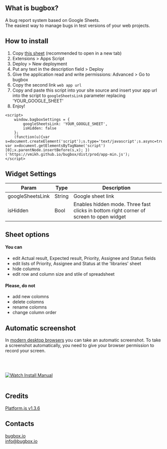 ## What is bugbox?
A bug report system based on Google Sheets.<br>
The easiest way to manage bugs in test versions of your web projects.

## How to install
1. Copy <a href="https://docs.google.com/spreadsheets/d/1qU7MeAw28mdM9aIemqgGz1aCPBpfkbgY3KQS9fgTm8g/copy">this sheet</a> (recommended to open in a new tab)<br>
2. Extensions > Apps Script<br>
3. Deploy > New deployment<br>
4. Put any text in the description field  > Deploy<br>
5. Give the application read and write permissions: Advanced > Go to bugbox<br>
6. Copy the second link `web app url`<br>
7. Copy and paste this script into your site source and insert your app url into the script to `googleSheetsLink` parameter replacing 'YOUR_GOOGLE_SHEET'<br>
8. Enjoy!<br>

```
<script>
    window.bagboxSettings = {
        googleSheetsLink: 'YOUR_GOOGLE_SHEET',
        isHidden: false
    };
    (function(u){var s=document.createElement('script');s.type='text/javascript';s.async=true;s.type="module";s.src=u; var x=document.getElementsByTagName('script')[0];x.parentNode.insertBefore(s,x); })('https://vmikh.github.io/bugbox/dist/prod/app-min.js');
</script>
```

## Widget Settings
| Param            | Type             | Description                                                                            |
| ---------------- | ---------------- | -------------------------------------------------------------------------------------- |
| googleSheetsLink | String           | Google sheet link                                                                      |
| isHidden         | Bool             | Enables hidden mode. Three fast clicks in bottom right corner of screen to open widget |

## Sheet options
#### You can
- edit Actual result,	Expected result, Priority, Assignee and Status fields
- edit lists of Priority, Assignee and Status at the 'libraries' sheet
- hide columns
- edit row and column size and stile of spreadsheet

#### Please, do not
- add new colomns
- delete colomns
- rename colomns
- change column order

## Automatic screenshot
In <a href="https://caniuse.com/mdn-api_mediadevices_getdisplaymedia"> modern desktop browsers</a> you can take an automatic screenshot.
To take a screenshot automatically, you need to give your browser permission to record your screen.

<br><br>

[![Watch Install Manual](https://habrastorage.org/webt/jr/mc/pw/jrmcpwevamxcy6cljii54szep90.png)](https://vmikh.github.io/bugbox/tutorial)<br><br>

## Credits
[Platform.js v1.3.6](https://github.com/bestiejs/platform.js/)

## Contacts
[bugbox.io](https://bugbox.io/)<br>
[info@bugbox.io](info@bugbox.io)
